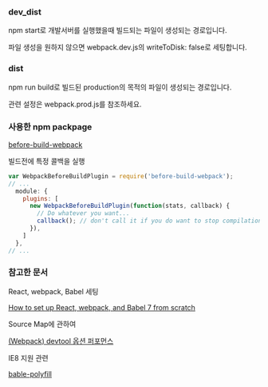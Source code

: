 ### dev_dist

npm start로 개발서버를 실행했을때 빌드되는 파일이 생성되는 경로입니다.

파일 생성을 원하지 않으면 webpack.dev.js의 writeToDisk: false로 세팅합니다.

### dist
 
npm run build로 빌드된 production의 목적의 파일이 생성되는 경로입니다.

관련 설정은 webpack.prod.js를 참조하세요.

### 사용한 npm packpage

[before-build-webpack](https://www.npmjs.com/package/before-build-webpack)

빌드전에 특정 콜백을 실행

```javascript
var WebpackBeforeBuildPlugin = require('before-build-webpack');
// ...
  module: {
    plugins: [
      new WebpackBeforeBuildPlugin(function(stats, callback) {
        // Do whatever you want...
        callback(); // don't call it if you do want to stop compilation
      }),
    ]
  },
// ...

```

### 참고한 문서

React, webpack, Babel 세팅

[How to set up React, webpack, and Babel 7 from scratch](https://www.valentinog.com/blog/babel/)

Source Map에 관하여

[(Webpack) devtool 옵션 퍼포먼스](https://perfectacle.github.io/2016/11/14/Webpack-devtool-option-Performance/)

IE8 지원 관련

[bable-polyfill](https://programmingsummaries.tistory.com/401)

